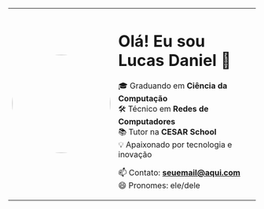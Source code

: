 <table>
<tr>
<td width="200px">

<img src="https://avatars.githubusercontent.com/u/00000000?v=4" width="200px" style="border-radius: 50%;" />

</td>
<td>

# Olá! Eu sou Lucas Daniel 👋

🎓 Graduando em **Ciência da Computação**  
🛠 Técnico em **Redes de Computadores**  
📚 Tutor na **CESAR School**  
💡 Apaixonado por tecnologia e inovação  

📫 Contato: **seuemail@aqui.com**  
😄 Pronomes: ele/dele  

</td>
</tr>
</table>
